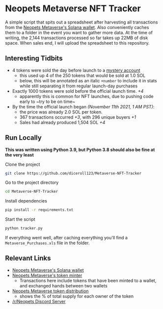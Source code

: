 
# Neopets Metaverse NFT Tracker

A simple script that spits out a spreadsheet after harvesting all transactions from the [Neopets Metaverse's Solana wallet](https://explorer.solana.com/address/Fwdp7bSAA1G4EsDn6DCkAuKSBRAJp7BjHutQptzQtzUG). Also conveniently caches them to a folder in the event you want to gather more data. At the time of writing, the 2,144 transactions processed so far takes up 22MB of disk space. When sales end, I will upload the spreadsheet to this repository.


## Interesting Tidbits

- 4 tokens were sold the day before launch to a [mystery account](7NnczUGzrxF2yeswUyKSYbKLjihxo7Nt5xP9syir3M13)
  - this used up 4 of the 250 tokens that would be sold at 1.0 SOL
  - below, this will be annotated as an italic `+number` to include it in stats while still separating it from regular launch-day purchases
- Exactly 1000 tokens were sold before the official launch time. *+4*
  - apparently this is common for NFT launches, due to pushing code early to \~try to be on time\~
- By the time the official launch began *(November 11th 2021, 1 AM PST)*:
  - the price was already 2.0 SOL per token.
  - 367 transactions occurred *+3*, with 296 unique buyers *+1*
  - Sales had already produced 1,504 SOL *+4*

## Run Locally

**This was written using Python 3.9, but Python 3.8 should also be fine at the very least**

Clone the project

```bash
git clone https://github.com/diceroll123/Metaverse-NFT-Tracker
```

Go to the project directory

```bash
cd Metaverse-NFT-Tracker
```

Install dependencies

```bash
pip install -r requirements.txt
```

Start the script

```bash
python tracker.py
```

If everything went well, after caching everything you'll find a `Metaverse_Purchases.xls` file in the folder.
## Relevant Links
 - [Neopets Metaverse's Solana wallet](https://explorer.solana.com/address/Fwdp7bSAA1G4EsDn6DCkAuKSBRAJp7BjHutQptzQtzUG)
 - [Neopets Metaverse's token minter](https://explorer.solana.com/address/HFuM3DaXBRN7zxDmgAX8KZeyh3MnMSCHYTXKHnVjLnGs)
    - Transactions here include tokens that have been minted to a wallet, and exchanged hands between two wallets
 - [Neopets Metaverse token distribution](https://explorer.solana.com/address/HFuM3DaXBRN7zxDmgAX8KZeyh3MnMSCHYTXKHnVjLnGs/largest)
    - shows the % of total supply for each owner of the token
- [/r/Neopets Discord Server](https://discord.gg/neopets)
